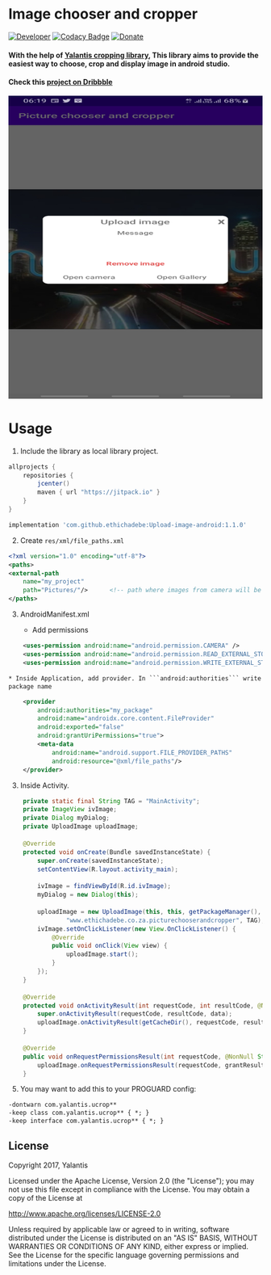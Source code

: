 # Image chooser and cropper

[![Developer](https://img.shields.io/badge/Developer%20Website-Ethic%20Hadebe-green.svg)](http://ethichadebe.cf/?i=1)
[![Codacy Badge](https://api.codacy.com/project/badge/Grade/42eb7b00b93645c0812c045ab26cb3b7)](https://www.codacy.com/app/dvg4000/circle-menu-android?utm_source=github.com&amp;utm_medium=referral&amp;utm_content=Ramotion/circle-menu-android&amp;utm_campaign=Badge_Grade)
[![Donate](https://img.shields.io/badge/Version-1.1.0-blue.svg)](https://paypal.me/Ramotion)

#### With the help of [Yalantis cropping library](https://yalantis.com/?utm_source=github), This library aims to provide the easiest way to choose, crop and display image in android studio. 

#### Check this [project on Dribbble](https://dribbble.com/shots/2484752-uCrop-Image-Cropping-Library)

<img src="preview.jpg" width="800" height="600">

# Usage

1. Include the library as local library project.

```groovy
allprojects {
	repositories {
		jcenter()
		maven { url "https://jitpack.io" }
	}
}
```

```groovy 
implementation 'com.github.ethichadebe:Upload-image-android:1.1.0' 
```

2. Create ```res/xml/file_paths.xml```

```xml
<?xml version="1.0" encoding="utf-8"?>
<paths>
<external-path
    name="my_project"	
    path="Pictures/"/>		<!-- path where images from camera will be stored -->
</paths>
```

3. AndroidManifest.xml

	* Add permissions
```xml
    <uses-permission android:name="android.permission.CAMERA" />
    <uses-permission android:name="android.permission.READ_EXTERNAL_STORAGE" />
    <uses-permission android:name="android.permission.WRITE_EXTERNAL_STORAGE" />
```
	* Inside Application, add provider. In ```android:authorities``` write package name
```xml
    <provider
        android:authorities="my_package"
        android:name="androidx.core.content.FileProvider"
        android:exported="false"
        android:grantUriPermissions="true">
        <meta-data
            android:name="android.support.FILE_PROVIDER_PATHS"
            android:resource="@xml/file_paths"/>
    </provider>
```

3. Inside Activity.

```java
    private static final String TAG = "MainActivity";
    private ImageView ivImage;
    private Dialog myDialog;
    private UploadImage uploadImage;

    @Override
    protected void onCreate(Bundle savedInstanceState) {
        super.onCreate(savedInstanceState);
        setContentView(R.layout.activity_main);

        ivImage = findViewById(R.id.ivImage);
        myDialog = new Dialog(this);

        uploadImage = new UploadImage(this, this, getPackageManager(), myDialog, ivImage,
                "www.ethichadebe.co.za.picturechooserandcropper", TAG);
        ivImage.setOnClickListener(new View.OnClickListener() {
            @Override
            public void onClick(View view) {
                uploadImage.start();
            }
        });
    }

    @Override
    protected void onActivityResult(int requestCode, int resultCode, @Nullable Intent data) {
        super.onActivityResult(requestCode, resultCode, data);
        uploadImage.onActivityResult(getCacheDir(), requestCode, resultCode, data);
    }

    @Override
    public void onRequestPermissionsResult(int requestCode, @NonNull String[] permissions, @NonNull int[] grantResults) {
        uploadImage.onRequestPermissionsResult(requestCode, grantResults);
    }
```
5. You may want to add this to your PROGUARD config:

```
-dontwarn com.yalantis.ucrop**
-keep class com.yalantis.ucrop** { *; }
-keep interface com.yalantis.ucrop** { *; }
```

## License

Copyright 2017, Yalantis

Licensed under the Apache License, Version 2.0 (the "License");
you may not use this file except in compliance with the License.
You may obtain a copy of the License at

http://www.apache.org/licenses/LICENSE-2.0

Unless required by applicable law or agreed to in writing, software
distributed under the License is distributed on an "AS IS" BASIS,
WITHOUT WARRANTIES OR CONDITIONS OF ANY KIND, either express or implied.
See the License for the specific language governing permissions and
limitations under the License.